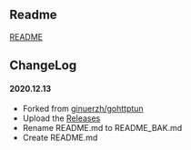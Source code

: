## Readme

[README](README_BAK.md)

## ChangeLog

#### 2020.12.13
* Forked from [ginuerzh/gohttptun](https://github.com/ginuerzh/gohttptun)
* Upload the [Releases](https://github.com/bk-forked/gohttptun/releases)
* Rename README.md to README_BAK.md
* Create README.md
